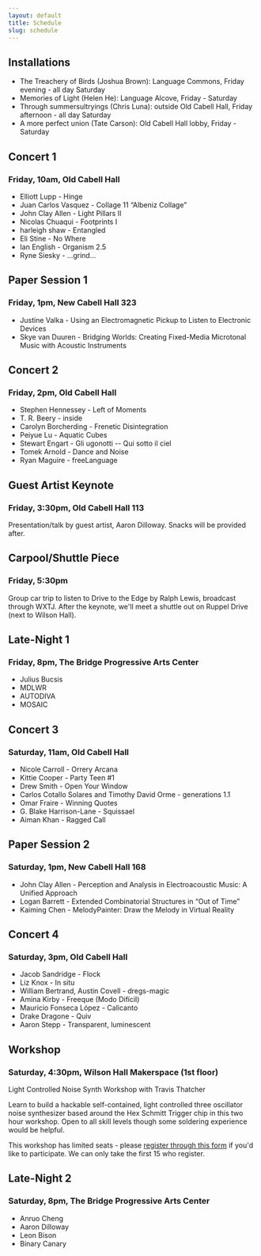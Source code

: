 ```yaml
---
layout: default
title: Schedule
slug: schedule
---
```


## Installations

* The Treachery of Birds (Joshua Brown): Language Commons, Friday evening - all day Saturday
* Memories of Light (Helen He): Language Alcove, Friday - Saturday
* Through summersultryings (Chris Luna): outside Old Cabell Hall, Friday afternoon - all day Saturday
* A more perfect union (Tate Carson): Old Cabell Hall lobby, Friday - Saturday

## Concert 1
### Friday, 10am, Old Cabell Hall

* Elliott Lupp - Hinge
* Juan Carlos Vasquez - Collage 11 “Albeniz Collage”
* John Clay Allen - Light Pillars II
* Nicolas Chuaqui - Footprints I
* harleigh shaw - Entangled
* Eli Stine - No Where
* Ian English - Organism 2.5
* Ryne Siesky - ...grind...

## Paper Session 1
### Friday, 1pm, New Cabell Hall 323

* Justine Valka - Using an Electromagnetic Pickup to Listen to Electronic Devices
* Skye van Duuren - Bridging Worlds: Creating Fixed-Media Microtonal Music with Acoustic Instruments

## Concert 2
### Friday, 2pm, Old Cabell Hall

* Stephen Hennessey - Left of Moments
* T. R. Beery - inside
* Carolyn Borcherding - Frenetic Disintegration
* Peiyue Lu - Aquatic Cubes
* Stewart Engart - Gli ugonotti -- Qui sotto il ciel
* Tomek Arnold - Dance and Noise
* Ryan Maguire - freeLanguage

## Guest Artist Keynote
### Friday, 3:30pm, Old Cabell Hall 113

Presentation/talk by guest artist, Aaron Dilloway. Snacks will be provided after.

## Carpool/Shuttle Piece
### Friday, 5:30pm

Group car trip to listen to Drive to the Edge by Ralph Lewis, broadcast through WXTJ. After the keynote, we'll meet a shuttle out on Ruppel Drive (next to Wilson Hall).

## Late-Night 1
### Friday, 8pm, The Bridge Progressive Arts Center

* Julius Bucsis
* MDLWR
* AUTODIVA
* MOSAIC

## Concert 3
### Saturday, 11am, Old Cabell Hall

* Nicole Carroll - Orrery Arcana
* Kittie Cooper - Party Teen #1
* Drew Smith - Open Your Window
* Carlos Cotallo Solares and Timothy David Orme - generations 1.1
* Omar Fraire - Winning Quotes
* G. Blake Harrison-Lane - Squissael
* Aiman Khan - Ragged Call

## Paper Session 2
### Saturday, 1pm, New Cabell Hall 168

* John Clay Allen - Perception and Analysis in Electroacoustic Music: A Unified Approach
* Logan Barrett - Extended Combinatorial Structures in “Out of Time”
* Kaiming Chen - MelodyPainter: Draw the Melody in Virtual Reality

## Concert 4
### Saturday, 3pm, Old Cabell Hall

* Jacob Sandridge - Flock
* Liz Knox - In situ
* William Bertrand, Austin Covell - dregs-magic
* Amina Kirby - Freeque (Modo Difícil)
* Mauricio Fonseca López - Calicanto
* Drake Dragone - Quiv
* Aaron Stepp - Transparent, luminescent

## Workshop
### Saturday, 4:30pm, Wilson Hall Makerspace (1st floor)

Light Controlled Noise Synth Workshop with Travis Thatcher

Learn to build a hackable self-contained, light controlled three oscillator noise synthesizer based around the Hex Schmitt Trigger chip in this two hour workshop. Open to all skill levels though some soldering experience would be helpful.

This workshop has limited seats - please [register through this form](https://goo.gl/forms/HQVH9s8l4LLRkHBb2) if you'd like to participate. We can only take the first 15 who register.

## Late-Night 2
### Saturday, 8pm, The Bridge Progressive Arts Center

* Anruo Cheng
* Aaron Dilloway
* Leon Bison
* Binary Canary